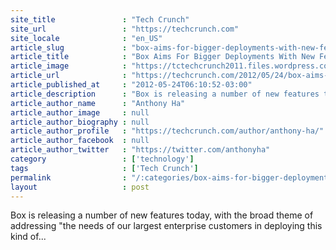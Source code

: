 ```yaml
---
site_title               : "Tech Crunch"
site_url                 : "https://techcrunch.com"
site_locale              : "en_US"
article_slug             : "box-aims-for-bigger-deployments-with-new-features-like-enterprise-wide-search"
article_title            : "Box Aims For Bigger Deployments With New Features Like Enterprise-Wide Search"
article_image            : "https://tctechcrunch2011.files.wordpress.com/2012/05/admin_search_screen.jpg?w=459&h=309&crop=1"
article_url              : "https://techcrunch.com/2012/05/24/box-aims-for-bigger-deployments-with-enterprise-wide-search-and-more/"
article_published_at     : "2012-05-24T06:10:52-03:00"
article_description      : "Box is releasing a number of new features today, with the broad theme of addressing 'the needs of our largest enterprise customers in deploying this kind of..."
article_author_name      : "Anthony Ha"
article_author_image     : null
article_author_biography : null
article_author_profile   : "https://techcrunch.com/author/anthony-ha/"
article_author_facebook  : null
article_author_twitter   : "https://twitter.com/anthonyha"
category                 : ['technology']
tags                     : ['Tech Crunch']
permalink                : "/:categories/box-aims-for-bigger-deployments-with-new-features-like-enterprise-wide-search/"
layout                   : post
---
```


Box is releasing a number of new features today, with the broad theme of addressing "the needs of our largest enterprise customers in deploying this kind of...
